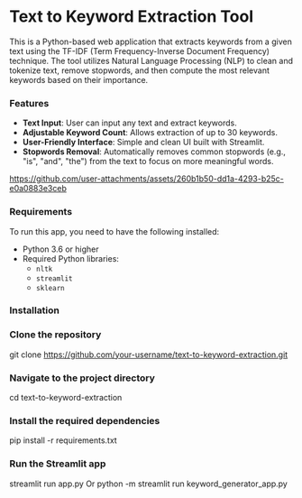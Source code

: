 # Text to Keyword Extraction Tool

This is a Python-based web application that extracts keywords from a given text using the TF-IDF (Term Frequency-Inverse Document Frequency) technique. The tool utilizes Natural Language Processing (NLP) to clean and tokenize text, remove stopwords, and then compute the most relevant keywords based on their importance.

### Features
- **Text Input**: User can input any text and extract keywords.
- **Adjustable Keyword Count**: Allows extraction of up to 30 keywords.
- **User-Friendly Interface**: Simple and clean UI built with Streamlit.
- **Stopwords Removal**: Automatically removes common stopwords (e.g., "is", "and", "the") from the text to focus on more meaningful words.

https://github.com/user-attachments/assets/260b1b50-dd1a-4293-b25c-e0a0883e3ceb


### Requirements
To run this app, you need to have the following installed:
- Python 3.6 or higher
- Required Python libraries:
    - `nltk`
    - `streamlit`
    - `sklearn`

### Installation
### Clone the repository
git clone https://github.com/your-username/text-to-keyword-extraction.git

### Navigate to the project directory
cd text-to-keyword-extraction

### Install the required dependencies
pip install -r requirements.txt

### Run the Streamlit app
streamlit run app.py 
Or
python -m streamlit run keyword_generator_app.py

